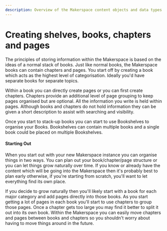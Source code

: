 ```yaml
---
description: Overview of the Makerspace content objects and data types
---
```


# Creating shelves, books, chapters and pages

The principles of storing information within the Makerspace is based on the ideas of a normal stack of books. Just like normal books, the Makerspace books can contain chapters and pages. You start off by creating a book which acts as the highest level of categorisation. Ideally you'd have separate books for separate topics.

Within a book you can directly create pages or you can first create chapters. Chapters provide an additional level of page grouping to keep pages organised but are optional. All the information you write is held within pages. Although books and chapters do not hold information they can be given a short description to assist with searching and visibility.

Once you start to stack-up books you can start to use Bookshelves to organise your Books. Bookshelves can contain multiple books and a single book could be placed on multiple Bookshelves.

#### Starting Out

When you start out with your new Makerspace instance you can organise things in two ways. You can plan out your book/chapter/page structure or you can let things grow naturally over time. If you know or already have the content which will be going into the Makerspace then it's probably best to plan early otherwise, if you're starting from scratch, you'll want to let everything find its own place.

If you decide to grow naturally then you'll likely start with a book for each major category and add pages directly into those books. As you start getting a lot of pages in each book you'll start to use chapters to group those pages. Once a chapter gets too large you may find it better to split it out into its own book. Within the Makerspace you can easily move chapters and pages between books and chapters so you shouldn't worry about having to move things around in the future.

